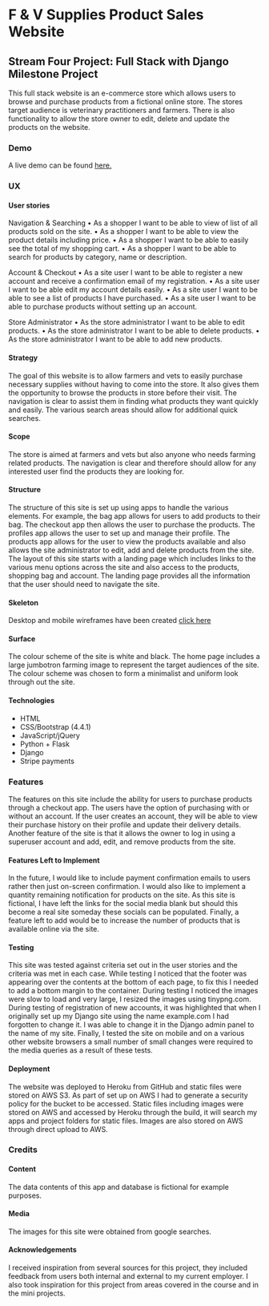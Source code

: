 # F & V Supplies Product Sales Website

## Stream Four Project: Full Stack with Django Milestone Project
This full stack website is an e-commerce store which allows users to browse and purchase products from a fictional online store. The stores target audience is veterinary practitioners and farmers. 
There is also functionality to allow the store owner to edit, delete and update the products on the website.

### Demo
A live demo can be found <a href="https://fandvsupplies.herokuapp.com/">here.</a>

### UX
#### User stories
Navigation & Searching
•	As a shopper I want to be able to view of list of all products sold on the site.
•	As a shopper I want to be able to view the product details including price.
•	As a shopper I want to be able to easily see the total of my shopping cart. 
•	As a shopper I want to be able to search for products by category, name or description. 

Account & Checkout
•	As a site user I want to be able to register a new account and receive a confirmation email of my registration.
•	As a site user I want to be able edit my account details easily.
•	As a site user I want to be able to see a list of products I have purchased.
•	As a site user I want to be able to purchase products without setting up an account. 

Store Administrator
•	As the store administrator I want to be able to edit products.
•	As the store administrator I want to be able to delete products.
•	As the store administrator I want to be able to add new products.

#### Strategy
The goal of this website is to allow farmers and vets to easily purchase necessary supplies without having to come into the store. It also gives them the opportunity to browse the products in store before their visit. The navigation is clear to assist them in finding what products they want quickly and easily. The various search areas should allow for additional quick searches. 

#### Scope
The store is aimed at farmers and vets but also anyone who needs farming related products.  The navigation is clear and therefore should allow for any interested user find the products they are looking for. 

#### Structure
The structure of this site is set up using apps to handle the various elements.  For example, the bag app allows for users to add products to their bag.  The checkout app then allows the user to purchase the products.  The profiles app allows the user to set up and manage their profile.  The products app allows for the user to view the products available and also allows the site administrator to edit, add and delete products from the site. 
The layout of this site starts with a landing page which includes links to the various menu options across the site and also access to the products, shopping bag and account.  The landing page provides all the information that the user should need to navigate the site. 

#### Skeleton
Desktop and mobile wireframes have been created <a href="https://github.com/lisaannbyrne1/ MilestoneP4-F-V_Supplies/blob/master/static/wireframe/wireframes.pdf">click here</a>

#### Surface
The colour scheme of the site is white and black. The home page includes a large jumbotron farming image to represent the target audiences of the site. The colour scheme was chosen to form a minimalist and uniform look through out the site. 

#### Technologies
* HTML
* CSS/Bootstrap (4.4.1)
* JavaScript/jQuery
* Python + Flask
* Django
* Stripe payments



### Features
The features on this site include the ability for users to purchase products through a checkout app.  The users have the option of purchasing with or without an account. If the user creates an account, they will be able to view their purchase history on their profile and update their delivery details. Another feature of the site is that it allows the owner to log in using a superuser account and add, edit, and remove products from the site.  

#### Features Left to Implement
In the future, I would like to include payment confirmation emails to users rather then just on-screen confirmation. I would also like to implement a quantity remaining notification for products on the site. As this site is fictional, I have left the links for the social media blank but should this become a real site someday these socials can be populated. Finally, a feature left to add would be to increase the number of products that is available online via the site. 

#### Testing
This site was tested against criteria set out in the user stories and the criteria was met in each case. While testing I noticed that the footer was appearing over the contents at the bottom of each page, to fix this I needed to add a bottom margin to the container. During testing I noticed the images were slow to load and very large, I resized the images using tinypng.com. During testing of registration of new accounts, it was highlighted that when I originally set up my Django site using the name example.com I had forgotten to change it.  I was able to change it in the Django admin panel to the name of my site. Finally, I tested the site on mobile and on a various other website browsers a small number of small changes were required to the media queries as a result of these tests. 

#### Deployment
The website was deployed to Heroku from GitHub and static files were stored on AWS S3.  As part of set up on AWS I had to generate a security policy for the bucket to be accessed. Static files including images were stored on AWS and accessed by Heroku through the build, it will search my apps and project folders for static files.  Images are also stored on AWS through direct upload to AWS. 

### Credits
#### Content 
The data contents of this app and database is fictional for example purposes.

#### Media
The images for this site were obtained from google searches. 

#### Acknowledgements
I received inspiration from several sources for this project, they included feedback from users both internal and external to my current employer.   I also took inspiration for this project from areas covered in the course and in the mini projects. 
